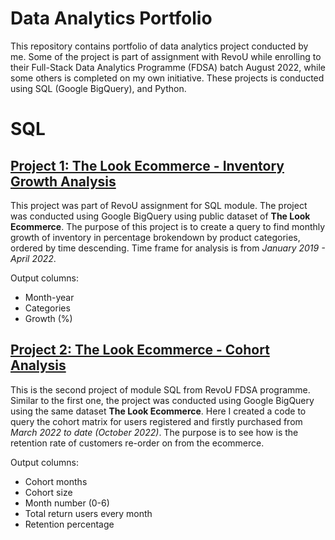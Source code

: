 # Data Analytics Portfolio
This repository contains portfolio of data analytics project conducted by me. Some of the project is part of assignment with RevoU while enrolling to their Full-Stack Data Analytics Programme (FDSA) batch August 2022, while some others is completed on my own initiative. These projects is conducted using SQL (Google BigQuery), and Python.

# SQL
## [Project 1: The Look Ecommerce - Inventory Growth Analysis](https://github.com/muariffagustian/muariffagustian.github.io/blob/main/The%20Look%20Ecommerce%20Inventory%20Growth%20Analysis)
This project was part of RevoU assignment for SQL module. The project was conducted using Google BigQuery using public dataset of **The Look Ecommerce**.
The purpose of this project is to create a query to find monthly growth of inventory in percentage brokendown by product categories, ordered by time descending. Time frame for analysis is from *January 2019 - April 2022*.

Output columns:
- Month-year
- Categories
- Growth (%)

## [Project 2: The Look Ecommerce - Cohort Analysis](https://github.com/muariffagustian/muariffagustian.github.io/blob/main/The%20Look%20Ecommerce%20Cohort%20Analysis)
This is the second project of module SQL from RevoU FDSA programme. Similar to the first one, the project was conducted using Google BigQuery using the same dataset **The Look Ecommerce**. Here I created a code to query the cohort matrix for users registered and firstly purchased from *March 2022 to date (October 2022)*. The purpose is to see how is the retention rate of customers re-order on from the ecommerce.

Output columns:
- Cohort months
- Cohort size
- Month number (0-6)
- Total return users every month
- Retention percentage

